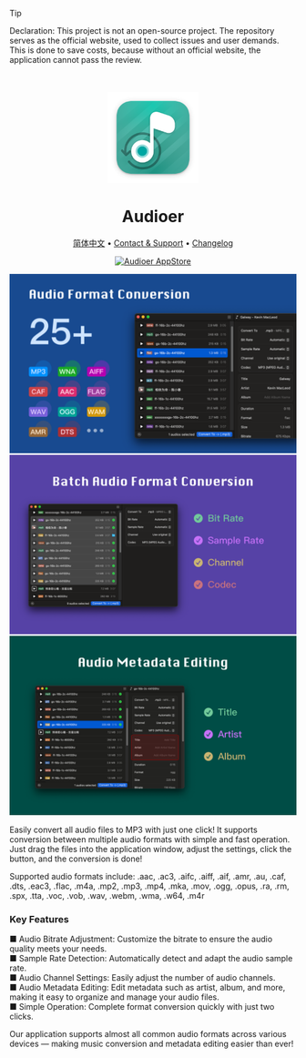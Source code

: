 <!--idoc:ignore:start-->
> [!TIP]
> Declaration: This project is not an open-source project. The repository serves as the official website, used to collect issues and user demands. This is done to save costs, because without an official website, the application cannot pass the review.
<!--idoc:ignore:end-->

<div align="center">
  <br />
  <br />
  <img src="./assets/logo.png" width="160" height="160">
  <h1>
    Audioer
  </h1>
  <!--rehype:style=border: 0;-->
  <p>
    <a href="./README.zh.md">简体中文</a> • 
    <a target="_blank" href="https://github.com/jaywcjlove/Audioer/issues/new?template=bug_report.yml">Contact & Support</a> • 
    <a href="./CHANGELOG.md">Changelog</a>
  </p>
  <p>
    <a target="_blank" href="https://apps.apple.com/app/Audioer/6743841447" title="Audioer for macOS">
      <img alt="Audioer AppStore" src="https://jaywcjlove.github.io/sb/download/macos.svg" height="51">
    </a>
  </p>
</div>

![Audioer 1](./assets/screenshots-1.png)
![Audioer 2](./assets/screenshots-2.png)
![Audioer 3](./assets/screenshots-3.png)

Easily convert all audio files to MP3 with just one click! It supports conversion between multiple audio formats with simple and fast operation. Just drag the files into the application window, adjust the settings, click the button, and the conversion is done!

Supported audio formats include: .aac, .ac3, .aifc, .aiff, .aif, .amr, .au, .caf, .dts, .eac3, .flac, .m4a, .mp2, .mp3, .mp4, .mka, .mov, .ogg, .opus, .ra, .rm, .spx, .tta, .voc, .vob, .wav, .webm, .wma, .w64, .m4r

### Key Features

■ Audio Bitrate Adjustment: Customize the bitrate to ensure the audio quality meets your needs.  
■ Sample Rate Detection: Automatically detect and adapt the audio sample rate.  
■ Audio Channel Settings: Easily adjust the number of audio channels.  
■ Audio Metadata Editing: Edit metadata such as artist, album, and more, making it easy to organize and manage your audio files.  
■ Simple Operation: Complete format conversion quickly with just two clicks.  

Our application supports almost all common audio formats across various devices — making music conversion and metadata editing easier than ever!
